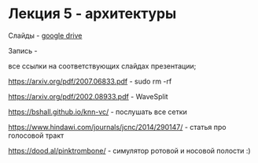 # Лекция 5 - архитектуры

Слайды - [google drive](https://docs.google.com/presentation/d/1-NCYG8_k2BtnCNYYFOab2OsZ9q9n6uxC/edit?usp=sharing&ouid=116385375708859011313&rtpof=true&sd=true)

Запись - 

все ссылки на соответствующих слайдах презентации;

https://arxiv.org/pdf/2007.06833.pdf - sudo rm -rf

https://arxiv.org/pdf/2002.08933.pdf - WaveSplit

https://bshall.github.io/knn-vc/ - послушать все сетки 

https://www.hindawi.com/journals/jcnc/2014/290147/ - статья про голосовой тракт 

https://dood.al/pinktrombone/ - симулятор ротовой и носовой полости :)
